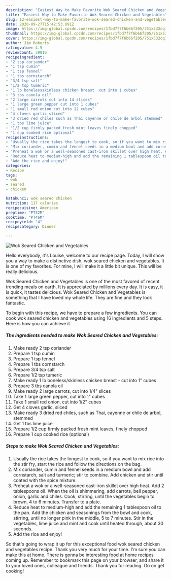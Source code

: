 ```yaml
---
description: "Easiest Way to Make Favorite Wok Seared Chicken and Vegetables"
title: "Easiest Way to Make Favorite Wok Seared Chicken and Vegetables"
slug: 12-easiest-way-to-make-favorite-wok-seared-chicken-and-vegetables
date: 2020-09-27T15:42:53.091Z
image: https://img-global.cpcdn.com/recipes/1fbd7f7f6b66f205/751x532cq70/wok-seared-chicken-and-vegetables-recipe-main-photo.jpg
thumbnail: https://img-global.cpcdn.com/recipes/1fbd7f7f6b66f205/751x532cq70/wok-seared-chicken-and-vegetables-recipe-main-photo.jpg
cover: https://img-global.cpcdn.com/recipes/1fbd7f7f6b66f205/751x532cq70/wok-seared-chicken-and-vegetables-recipe-main-photo.jpg
author: Jim Roberts
ratingvalue: 4.5
reviewcount: 39016
recipeingredient:
- "2 tsp coriander"
- "1 tsp cumin"
- "1 tsp fennel"
- "1 tbs cornstarch"
- "3/4 tsp salt"
- "1/2 tsp tumeric"
- "1 lb bonelessskinless chicken breast  cut into 1 cubes"
- "3 tbs canola oil"
- "2 large carrots cut into 14 slices"
- "1 large green pepper cut into 1 cubes"
- "1 small red onion cut into 12 cubes"
- "4 cloves garlic sliced"
- "3 dried red chiles such as Thai cayenne or chile de arbol stemmed"
- "1 tbs lime juice"
- "1/2 cup firmly packed fresh mint leaves finely chopped"
- "1 cup cooked rice optional"
recipeinstructions:
- "Usually the rice takes the longest to cook, so if you want to mix rice into the stir fry, start the rice and follow the directions on the bag."
- "Mix coriander, cumin and fennel seeds in a medium bowl and add cornstarch, salt and turmeric; stir to combine. Add chicken and stir until coated with the spice mixture."
- "Preheat a wok or a well-seasoned cast-iron skillet over high heat. Add 2 tablespoons oil. When the oil is shimmering, add carrots, bell pepper, onion, garlic and chiles. Cook, stirring, until the vegetables begin to brown, 4 to 6 minutes. Transfer to a plate."
- "Reduce heat to medium-high and add the remaining 1 tablespoon oil to the pan. Add the chicken and seasonings from the bowl and cook, stirring, until no longer pink in the middle, 5 to 7 minutes. Stir in the vegetables, lime juice and mint and cook until heated through, about 30 seconds."
- "Add the rice and enjoy!"
categories:
- Recipe
tags:
- wok
- seared
- chicken

katakunci: wok seared chicken 
nutrition: 117 calories
recipecuisine: American
preptime: "PT32M"
cooktime: "PT46M"
recipeyield: "4"
recipecategory: Dinner

---
```



![Wok Seared Chicken and Vegetables](https://img-global.cpcdn.com/recipes/1fbd7f7f6b66f205/751x532cq70/wok-seared-chicken-and-vegetables-recipe-main-photo.jpg)

Hello everybody, it's Louise, welcome to our recipe page. Today, I will show you a way to make a distinctive dish, wok seared chicken and vegetables. It is one of my favorites. For mine, I will make it a little bit unique. This will be really delicious.

Wok Seared Chicken and Vegetables is one of the most favored of recent trending meals on earth. It is appreciated by millions every day. It is easy, it is quick, it tastes delicious. Wok Seared Chicken and Vegetables is something that I have loved my whole life. They are fine and they look fantastic.




To begin with this recipe, we have to prepare a few ingredients. You can cook wok seared chicken and vegetables using 16 ingredients and 5 steps. Here is how you can achieve it.

<!--inarticleads1-->

##### The ingredients needed to make Wok Seared Chicken and Vegetables:

1. Make ready 2 tsp coriander
1. Prepare 1 tsp cumin
1. Prepare 1 tsp fennel
1. Prepare 1 tbs cornstarch
1. Prepare 3/4 tsp salt
1. Prepare 1/2 tsp tumeric
1. Make ready 1 lb boneless/skinless chicken breast - cut into 1&#34; cubes
1. Prepare 3 tbs canola oil
1. Make ready 2 large carrots, cut into 1/4&#34; slices
1. Take 1 large green pepper, cut into 1&#34; cubes
1. Take 1 small red onion, cut into 1/2&#34; cubes
1. Get 4 cloves garlic, sliced
1. Make ready 3 dried red chiles, such as Thai, cayenne or chile de arbol, stemmed
1. Get 1 tbs lime juice
1. Prepare 1/2 cup firmly packed fresh mint leaves, finely chopped
1. Prepare 1 cup cooked rice (optional)




<!--inarticleads2-->

##### Steps to make Wok Seared Chicken and Vegetables:

1. Usually the rice takes the longest to cook, so if you want to mix rice into the stir fry, start the rice and follow the directions on the bag.
1. Mix coriander, cumin and fennel seeds in a medium bowl and add cornstarch, salt and turmeric; stir to combine. Add chicken and stir until coated with the spice mixture.
1. Preheat a wok or a well-seasoned cast-iron skillet over high heat. Add 2 tablespoons oil. When the oil is shimmering, add carrots, bell pepper, onion, garlic and chiles. Cook, stirring, until the vegetables begin to brown, 4 to 6 minutes. Transfer to a plate.
1. Reduce heat to medium-high and add the remaining 1 tablespoon oil to the pan. Add the chicken and seasonings from the bowl and cook, stirring, until no longer pink in the middle, 5 to 7 minutes. Stir in the vegetables, lime juice and mint and cook until heated through, about 30 seconds.
1. Add the rice and enjoy!




So that's going to wrap it up for this exceptional food wok seared chicken and vegetables recipe. Thank you very much for your time. I'm sure you can make this at home. There is gonna be interesting food at home recipes coming up. Remember to bookmark this page on your browser, and share it to your loved ones, colleague and friends. Thank you for reading. Go on get cooking!
